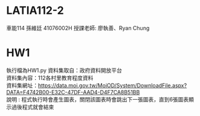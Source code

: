 # LATIA112-2
車能114 孫維廷 41076002H
授課老師: 廖執善、Ryan Chung
# HW1
執行檔為HW1.py
資料集取自：政府資料開放平台  
資料集內容：112各村里教育程度資料  
資料集網址：https://data.moi.gov.tw/MoiOD/System/DownloadFile.aspx?DATA=F4742B00-E32C-47DF-AAD4-D4F7CA8B51BB  
說明 : 程式執行時會產生圖表，關閉該圖表時會跳出下一張圖表，直到6張圖表顯示過後程式就會結束  
